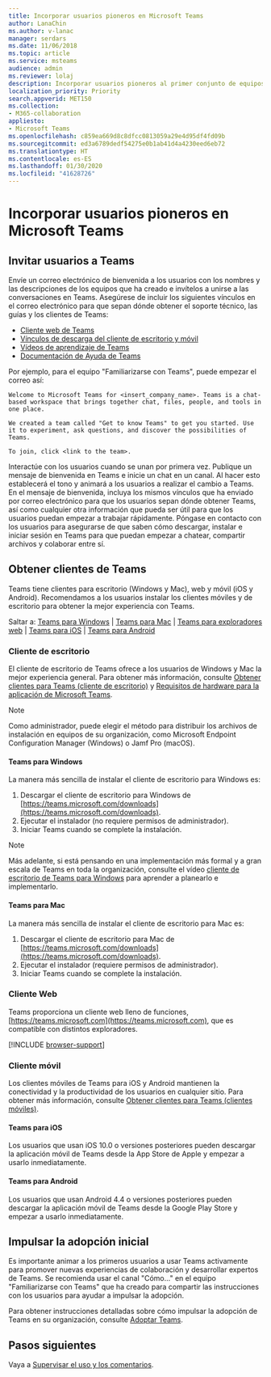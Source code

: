 ```yaml
---
title: Incorporar usuarios pioneros en Microsoft Teams
author: LanaChin
ms.author: v-lanac
manager: serdars
ms.date: 11/06/2018
ms.topic: article
ms.service: msteams
audience: admin
ms.reviewer: lolaj
description: Incorporar usuarios pioneros al primer conjunto de equipos y canales que creó en Microsoft Teams.
localization_priority: Priority
search.appverid: MET150
ms.collection:
- M365-collaboration
appliesto:
- Microsoft Teams
ms.openlocfilehash: c859ea669d8c8dfcc0813059a29e4d95df4fd09b
ms.sourcegitcommit: ed3a6789dedf54275e0b1ab41d4a4230eed6eb72
ms.translationtype: HT
ms.contentlocale: es-ES
ms.lasthandoff: 01/30/2020
ms.locfileid: "41628726"
---
```

# <a name="onboard-early-adopters-to-microsoft-teams"></a>Incorporar usuarios pioneros en Microsoft Teams

## <a name="invite-users-to-teams"></a>Invitar usuarios a Teams

Envíe un correo electrónico de bienvenida a los usuarios con los nombres y las descripciones de los equipos que ha creado e invítelos a unirse a las conversaciones en Teams. Asegúrese de incluir los siguientes vínculos en el correo electrónico para que sepan dónde obtener el soporte técnico, las guías y los clientes de Teams:
- [Cliente web de Teams](https://teams.microsoft.com)
- [Vínculos de descarga del cliente de escritorio y móvil](https://teams.microsoft.com/downloads)
- [Vídeos de aprendizaje de Teams](https://support.office.com/article/microsoft-teams-video-training-4f108e54-240b-4351-8084-b1089f0d21d7)
- [Documentación de Ayuda de Teams](https://support.office.com/teams)

Por ejemplo, para el equipo "Familiarizarse con Teams", puede empezar el correo así:

   ```
   Welcome to Microsoft Teams for <insert_company_name>. Teams is a chat-based workspace that brings together chat, files, people, and tools in one place. 

   We created a team called "Get to know Teams" to get you started. Use it to experiment, ask questions, and discover the possibilities of Teams. 

   To join, click <link to the team>.
   ```

Interactúe con los usuarios cuando se unan por primera vez. Publique un mensaje de bienvenida en Teams e inicie un chat en un canal. Al hacer esto establecerá el tono y animará a los usuarios a realizar el cambio a Teams. En el mensaje de bienvenida, incluya los mismos vínculos que ha enviado por correo electrónico para que los usuarios sepan dónde obtener Teams, así como cualquier otra información que pueda ser útil para que los usuarios puedan empezar a trabajar rápidamente. Póngase en contacto con los usuarios para asegurarse de que saben cómo descargar, instalar e iniciar sesión en Teams para que puedan empezar a chatear, compartir archivos y colaborar entre sí.  

## <a name="get-teams-clients"></a>Obtener clientes de Teams
Teams tiene clientes para escritorio (Windows y Mac), web y móvil (iOS y Android). Recomendamos a los usuarios instalar los clientes móviles y de escritorio para obtener la mejor experiencia con Teams. 

Saltar a: [Teams para Windows](#teams-for-windows) | [Teams para Mac](#teams-for-mac) | [Teams para exploradores web](#web-client) | [Teams para iOS](#teams-for-ios) | [Teams para Android](#teams-for-android)

### <a name="desktop-client"></a>Cliente de escritorio

El cliente de escritorio de Teams ofrece a los usuarios de Windows y Mac la mejor experiencia general. Para obtener más información, consulte [Obtener clientes para Teams (cliente de escritorio)](https://docs.microsoft.com/MicrosoftTeams/get-clients#desktop-client) y [Requisitos de hardware para la aplicación de Microsoft Teams](https://docs.microsoft.com/MicrosoftTeams/hardware-requirements-for-the-teams-app).

> [!NOTE]
> Como administrador, puede elegir el método para distribuir los archivos de instalación en equipos de su organización, como Microsoft Endpoint Configuration Manager (Windows) o Jamf Pro (macOS).

#### <a name="teams-for-windows"></a>Teams para Windows 
La manera más sencilla de instalar el cliente de escritorio para Windows es:

1. Descargar el cliente de escritorio para Windows de [https://teams.microsoft.com/downloads](https://teams.microsoft.com/downloads).
2. Ejecutar el instalador (no requiere permisos de administrador). 
3. Iniciar Teams cuando se complete la instalación.

> [!NOTE]
> Más adelante, si está pensando en una implementación más formal y a gran escala de Teams en toda la organización, consulte el vídeo [cliente de escritorio de Teams para Windows](https://aka.ms/teams-clients) para aprender a planearlo e implementarlo. 

#### <a name="teams-for-mac"></a>Teams para Mac 
La manera más sencilla de instalar el cliente de escritorio para Mac es:

1. Descargar el cliente de escritorio para Mac de [https://teams.microsoft.com/downloads](https://teams.microsoft.com/downloads).
2. Ejecutar el instalador (requiere permisos de administrador). 
3. Iniciar Teams cuando se complete la instalación.

### <a name="web-client"></a>Cliente Web
Teams proporciona un cliente web lleno de funciones, [https://teams.microsoft.com](https://teams.microsoft.com), que es compatible con distintos exploradores.

[!INCLUDE [browser-support](includes/browser-support.md)]

### <a name="mobile-client"></a>Cliente móvil

Los clientes móviles de Teams para iOS y Android mantienen la conectividad y la productividad de los usuarios en cualquier sitio. Para obtener más información, consulte [Obtener clientes para Teams (clientes móviles)](https://docs.microsoft.com/MicrosoftTeams/get-clients#mobile-clients).

#### <a name="teams-for-ios"></a>Teams para iOS 

Los usuarios que usan iOS 10.0 o versiones posteriores pueden descargar la aplicación móvil de Teams desde la App Store de Apple y empezar a usarlo inmediatamente.  

#### <a name="teams-for-android"></a>Teams para Android 
Los usuarios que usan Android 4.4 o versiones posteriores pueden descargar la aplicación móvil de Teams desde la Google Play Store y empezar a usarlo inmediatamente.  

## <a name="drive-initial-adoption"></a>Impulsar la adopción inicial

Es importante animar a los primeros usuarios a usar Teams activamente para promover nuevas experiencias de colaboración y desarrollar expertos de Teams. Se recomienda usar el canal "Cómo..." en el equipo "Familiarizarse con Teams" que ha creado para compartir las instrucciones con los usuarios para ayudar a impulsar la adopción. 

Para obtener instrucciones detalladas sobre cómo impulsar la adopción de Teams en su organización, consulte [Adoptar Teams](adopt-microsoft-teams-landing-page.md).

## <a name="next-steps"></a>Pasos siguientes
Vaya a [Supervisar el uso y los comentarios](get-started-with-teams-monitor-usage-and-feedback.md).